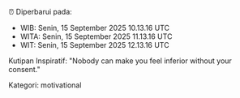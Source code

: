 ⏰ Diperbarui pada:
- WIB: Senin, 15 September 2025 10.13.16 UTC
- WITA: Senin, 15 September 2025 11.13.16 UTC
- WIT: Senin, 15 September 2025 12.13.16 UTC

Kutipan Inspiratif:
"Nobody can make you feel inferior without your consent."


Kategori: motivational

